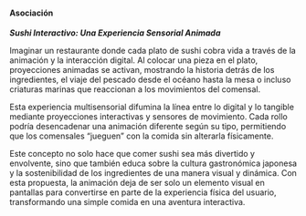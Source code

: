 #### Asociación 

***Sushi Interactivo: Una Experiencia Sensorial Animada***

Imaginar un restaurante donde cada plato de sushi cobra vida a través de la animación y la interacción digital. Al colocar una pieza en el plato, proyecciones animadas se activan, mostrando la historia detrás de los ingredientes, el viaje del pescado desde el océano hasta la mesa o incluso criaturas marinas que reaccionan a los movimientos del comensal.

Esta experiencia multisensorial difumina la línea entre lo digital y lo tangible mediante proyecciones interactivas y sensores de movimiento. Cada rollo podría desencadenar una animación diferente según su tipo, permitiendo que los comensales “jueguen” con la comida sin alterarla físicamente. 

Este concepto no solo hace que comer sushi sea más divertido y envolvente, sino que también educa sobre la cultura gastronómica japonesa y la sostenibilidad de los ingredientes de una manera visual y dinámica. Con esta propuesta, la animación deja de ser solo un elemento visual en pantallas para convertirse en parte de la experiencia física del usuario, transformando una simple comida en una aventura interactiva.

